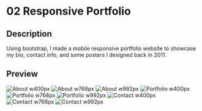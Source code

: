 # 02 Responsive Portfolio

## Description
Using bootstrap, I made a mobile responsive portfolio website to showcase my bio, contact info, and some posters I designed back in 2011.

## Preview
![About w400px](imgs/about-400.png) ![About w768px](imgs/about-768.png) ![About w992px](imgs/about-992.png)
![Portfolio w400px](imgs/portfolio-400.png) ![Portfolio w768px](imgs/portfolio-768.png) ![Portfolio w992px](imgs/portfolio-992.png)
![Contact w400px](imgs/contact-400.png) ![Contact w768px](imgs/contact-768.png) ![Contact w992px](imgs/contact-992.png)
